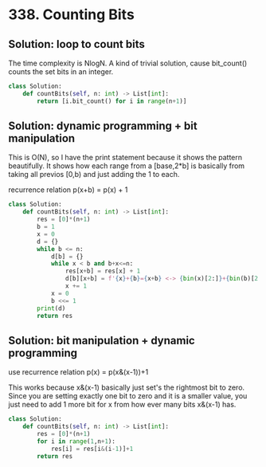 # 338. Counting Bits

## Solution: loop to count bits

The time complexity is NlogN. A kind of trivial solution, cause bit_count() counts the 
set bits in an integer.

```py
class Solution:
    def countBits(self, n: int) -> List[int]:
        return [i.bit_count() for i in range(n+1)]
```


## Solution: dynamic programming + bit manipulation

This is O(N), so I have the print statement because it shows the pattern beautifully.
It shows how each range from a [base,2*b] is basically from taking all previos [0,b) and
just adding the 1 to each.  

recurrence relation
p(x+b) = p(x) + 1

```py
class Solution:
    def countBits(self, n: int) -> List[int]:
        res = [0]*(n+1)
        b = 1
        x = 0
        d = {}
        while b <= n:
            d[b] = {}
            while x < b and b+x<=n:
                res[x+b] = res[x] + 1
                d[b][x+b] = f'{x}+{b}={x+b} <-> {bin(x)[2:]}+{bin(b)[2:]}={bin(x+b)[2:]}'
                x += 1
            x = 0
            b <<= 1
        print(d)
        return res
```

## Solution: bit manipulation + dynamic programming

use recurrence relation
p(x) = p(x&(x-1))+1

This works because x&(x-1) basically just set's the rightmost bit to zero. 
Since you are setting exactly one bit to zero and it is a smaller value, you 
just need to add 1 more bit for x from how ever many bits x&(x-1) has.

```py
class Solution:
    def countBits(self, n: int) -> List[int]:
        res = [0]*(n+1)
        for i in range(1,n+1):
            res[i] = res[i&(i-1)]+1
        return res
```